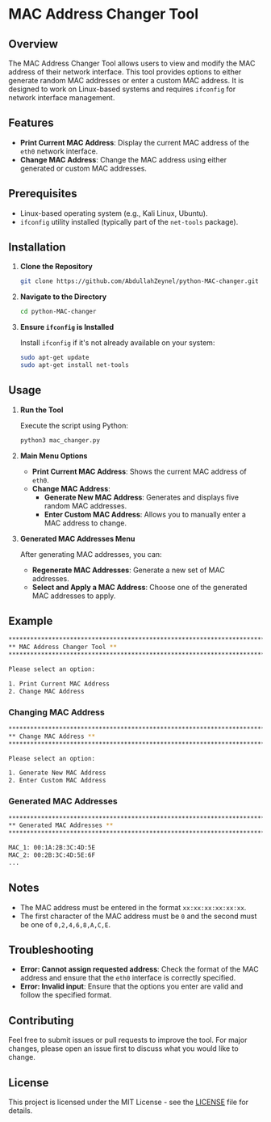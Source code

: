 # MAC Address Changer Tool

## Overview

The MAC Address Changer Tool allows users to view and modify the MAC address of their network interface. This tool provides options to either generate random MAC addresses or enter a custom MAC address. It is designed to work on Linux-based systems and requires `ifconfig` for network interface management.

## Features

- **Print Current MAC Address**: Display the current MAC address of the `eth0` network interface.
- **Change MAC Address**: Change the MAC address using either generated or custom MAC addresses.

## Prerequisites

- Linux-based operating system (e.g., Kali Linux, Ubuntu).
- `ifconfig` utility installed (typically part of the `net-tools` package).

## Installation

1. **Clone the Repository**

   ```bash
   git clone https://github.com/AbdullahZeynel/python-MAC-changer.git
   ```

2. **Navigate to the Directory**

   ```bash
   cd python-MAC-changer
   ```

3. **Ensure `ifconfig` is Installed**

   Install `ifconfig` if it's not already available on your system:

   ```bash
   sudo apt-get update
   sudo apt-get install net-tools
   ```

## Usage

1. **Run the Tool**

   Execute the script using Python:

   ```bash
   python3 mac_changer.py
   ```

2. **Main Menu Options**

   - **Print Current MAC Address**: Shows the current MAC address of `eth0`.
   - **Change MAC Address**:
     - **Generate New MAC Address**: Generates and displays five random MAC addresses.
     - **Enter Custom MAC Address**: Allows you to manually enter a MAC address to change.

3. **Generated MAC Addresses Menu**

   After generating MAC addresses, you can:
   - **Regenerate MAC Addresses**: Generate a new set of MAC addresses.
   - **Select and Apply a MAC Address**: Choose one of the generated MAC addresses to apply.

## Example

```bash
************************************************************************
** MAC Address Changer Tool **
************************************************************************

Please select an option:

1. Print Current MAC Address
2. Change MAC Address

```

### Changing MAC Address

```bash
************************************************************************
** Change MAC Address **
************************************************************************

Please select an option:

1. Generate New MAC Address
2. Enter Custom MAC Address

```

### Generated MAC Addresses

```bash
************************************************************************
** Generated MAC Addresses **
************************************************************************

MAC_1: 00:1A:2B:3C:4D:5E
MAC_2: 00:2B:3C:4D:5E:6F
...
```

## Notes

- The MAC address must be entered in the format `xx:xx:xx:xx:xx:xx`.
- The first character of the MAC address must be `0` and the second must be one of `0,2,4,6,8,A,C,E`.

## Troubleshooting

- **Error: Cannot assign requested address**: Check the format of the MAC address and ensure that the `eth0` interface is correctly specified.
- **Error: Invalid input**: Ensure that the options you enter are valid and follow the specified format.

## Contributing

Feel free to submit issues or pull requests to improve the tool. For major changes, please open an issue first to discuss what you would like to change.

## License

This project is licensed under the MIT License - see the [LICENSE](LICENSE) file for details.

